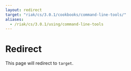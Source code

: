 ```yaml
---
layout: redirect
target: "riak/cs/3.0.1/cookbooks/command-line-tools/"
aliases:
  - /riak/cs/3.0.1/using/command-line-tools
---
```


# Redirect

This page will redirect to `target`.
